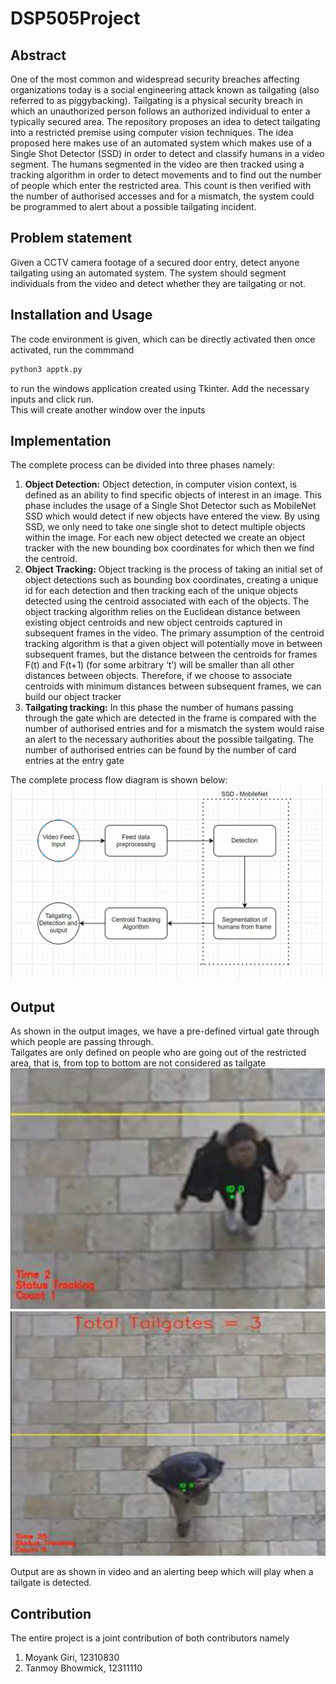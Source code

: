 # DSP505Project

## Abstract
One of the most common and widespread security breaches affecting
organizations today is a social engineering attack known as tailgating (also
referred to as piggybacking). Tailgating is a physical security breach in
which an unauthorized person follows an authorized individual to enter a
typically secured area.
The repository proposes an idea to detect tailgating into a
restricted premise using computer vision techniques.
The idea proposed here makes use of an automated system which makes
use of a Single Shot Detector (SSD) in order to detect and classify humans
in a video segment. The humans segmented in the video are then tracked
using a tracking algorithm in order to detect movements and to find out
the number of people which enter the restricted area.
This count is then verified with the number of authorised accesses and for
a mismatch, the system could be programmed to alert about a possible
tailgating incident.

## Problem statement
Given a CCTV camera footage of a secured door entry, detect anyone
tailgating using an automated system. The system should segment
individuals from the video and detect whether they are tailgating or not.

## Installation and Usage
The code environment is given, which can be directly activated
then once activated, run the commmand
```bash
python3 apptk.py
```
to run the windows application created using Tkinter. Add the necessary inputs and click run.<br>
This will create another window over the inputs

## Implementation
The complete process can be divided into three phases namely:
1. **Object Detection:** Object detection, in computer vision
context, is defined as an ability to find specific objects of
interest in an image.
This phase includes the usage of a Single Shot Detector such
as MobileNet SSD which would detect if new objects have
entered the view. By using SSD, we only need to take one
single shot to detect multiple objects within the image.
For each new object detected we create an object tracker
with the new bounding box coordinates for which then we
find the centroid.
2. **Object Tracking:** Object tracking is the process of taking an
initial set of object detections such as bounding box
coordinates, creating a unique id for each detection and then
tracking each of the unique objects detected using the
centroid associated with each of the objects.
The object tracking algorithm relies on the Euclidean
distance between existing object centroids and new object
centroids captured in subsequent frames in the video. The
primary assumption of the centroid tracking algorithm is that
a given object will potentially move in between subsequent
frames, but the distance between the centroids for
frames F(t) and F(t+1) (for some arbitrary ‘t’) will
be smaller than all other distances between objects.
Therefore, if we choose to associate centroids with minimum distances between subsequent frames, we can build our
object tracker
3. **Tailgating tracking:**
In this phase the number of humans passing through the gate
which are detected in the frame is compared with the
number of authorised entries and for a mismatch the system
would raise an alert to the necessary authorities about the
possible tailgating.
The number of authorised entries can be found by the
number of card entries at the entry gate

The complete process flow diagram is shown below:
![Tailgating Process](/Assets/TailgatingDetection.png "Tailgating Process")

## Output
As shown in the output images, we have a pre-defined virtual gate through which people are passing through. <br>
Tailgates are only defined on people who are going out of the restricted area, that is, from top to bottom are not considered as tailgate
![Tailgating Output](/Assets/TGOutput.png "Tailgating Process")
![Tailgating Output](/Assets/TGOutput1.png "Tailgating Process")

Output are as shown in video and an alerting beep which will play when a tailgate is detected.

## Contribution
The entire project is a joint contribution of both contributors namely
1. Moyank Giri, 12310830
2. Tanmoy Bhowmick, 12311110
